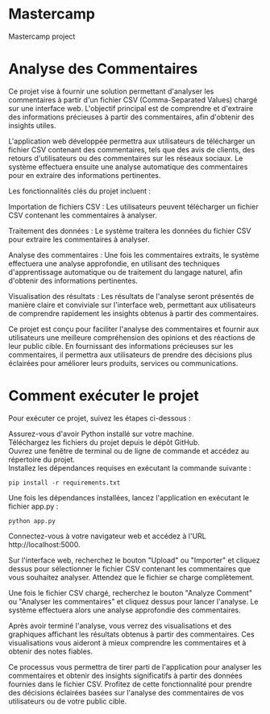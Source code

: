 # Mastercamp
Mastercamp project



# Analyse des Commentaires

Ce projet vise à fournir une solution permettant d'analyser les commentaires à partir d'un fichier CSV (Comma-Separated Values) chargé sur une interface web. L'objectif principal est de comprendre et d'extraire des informations précieuses à partir des commentaires, afin d'obtenir des insights utiles.  

L'application web développée permettra aux utilisateurs de télécharger un fichier CSV contenant des commentaires, tels que des avis de clients, des retours d'utilisateurs ou des commentaires sur les réseaux sociaux. Le système effectuera ensuite une analyse automatique des commentaires pour en extraire des informations pertinentes.  

Les fonctionnalités clés du projet incluent :  

Importation de fichiers CSV : Les utilisateurs peuvent télécharger un fichier CSV contenant les commentaires à analyser.  

Traitement des données : Le système traitera les données du fichier CSV pour extraire les commentaires à analyser.  

Analyse des commentaires : Une fois les commentaires extraits, le système effectuera une analyse approfondie, en utilisant des techniques d'apprentissage automatique ou de traitement du langage naturel, afin d'obtenir des informations pertinentes.  

Visualisation des résultats : Les résultats de l'analyse seront présentés de manière claire et conviviale sur l'interface web, permettant aux utilisateurs de comprendre rapidement les insights obtenus à partir des commentaires.  

Ce projet est conçu pour faciliter l'analyse des commentaires et fournir aux utilisateurs une meilleure compréhension des opinions et des réactions de leur public cible. En fournissant des informations précieuses sur les commentaires, il permettra aux utilisateurs de prendre des décisions plus éclairées pour améliorer leurs produits, services ou communications.  

# Comment exécuter le projet  

Pour exécuter ce projet, suivez les étapes ci-dessous :  

Assurez-vous d'avoir Python installé sur votre machine.  
Téléchargez les fichiers du projet depuis le dépôt GitHub.  
Ouvrez une fenêtre de terminal ou de ligne de commande et accédez au répertoire du projet.  
Installez les dépendances requises en exécutant la commande suivante :  

```pip install -r requirements.txt```  

Une fois les dépendances installées, lancez l'application en exécutant le fichier app.py :

```python app.py``` 

Connectez-vous à votre navigateur web et accédez à l'URL http://localhost:5000.  

Sur l'interface web, recherchez le bouton "Upload" ou "Importer" et cliquez dessus pour sélectionner le fichier CSV contenant les commentaires que vous souhaitez analyser. Attendez que le fichier se charge complètement.  

Une fois le fichier CSV chargé, recherchez le bouton "Analyze Comment" ou "Analyser les commentaires" et cliquez dessus pour lancer l'analyse. Le système effectuera alors une analyse approfondie des commentaires.  

Après avoir terminé l'analyse, vous verrez des visualisations et des graphiques affichant les résultats obtenus à partir des commentaires. Ces visualisations vous aideront à mieux comprendre les commentaires et à obtenir des notes fiables.  

Ce processus vous permettra de tirer parti de l'application pour analyser les commentaires et obtenir des insights significatifs à partir des données fournies dans le fichier CSV. Profitez de cette fonctionnalité pour prendre des décisions éclairées basées sur l'analyse des commentaires de vos utilisateurs ou de votre public cible.  


